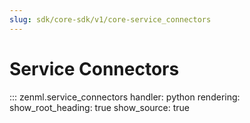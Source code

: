```yaml
---
slug: sdk/core-sdk/v1/core-service_connectors
---
```


# Service Connectors

::: zenml.service_connectors
    handler: python
    rendering:
      show_root_heading: true
      show_source: true
